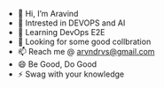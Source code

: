- 👋 Hi, I’m Aravind
- 👀 Intrested in DEVOPS and AI
- 🌱 Learning DevOps E2E
- 💞️ Looking for some good collbration
- 📫 Reach me @ arvndrvs@gmail.com
- 😄 Be Good, Do Good
- ⚡ Swag with your knowledge

<!---
avd02101991/avd02101991 is a ✨ special ✨ repository because its `README.md` (this file) appears on your GitHub profile.
You can click the Preview link to take a look at your changes.
--->
